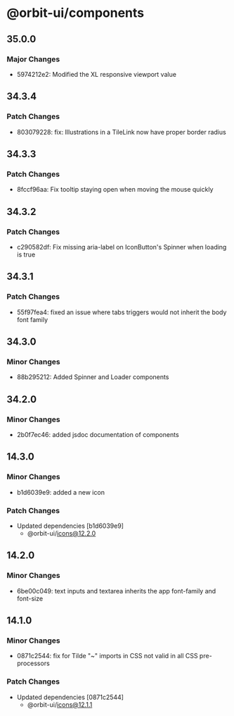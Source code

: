 # @orbit-ui/components

## 35.0.0

### Major Changes

- 5974212e2: Modified the XL responsive viewport value

## 34.3.4

### Patch Changes

- 803079228: fix: Illustrations in a TileLink now have proper border radius

## 34.3.3

### Patch Changes

- 8fccf96aa: Fix tooltip staying open when moving the mouse quickly

## 34.3.2

### Patch Changes

- c290582df: Fix missing aria-label on IconButton's Spinner when loading is true

## 34.3.1

### Patch Changes

- 55f97fea4: fixed an issue where tabs triggers would not inherit the body font family

## 34.3.0

### Minor Changes

- 88b295212: Added Spinner and Loader components

## 34.2.0

### Minor Changes

- 2b0f7ec46: added jsdoc documentation of components

## 14.3.0

### Minor Changes

- b1d6039e9: added a new icon

### Patch Changes

- Updated dependencies [b1d6039e9]
  - @orbit-ui/icons@12.2.0

## 14.2.0

### Minor Changes

- 6be00c049: text inputs and textarea inherits the app font-family and font-size

## 14.1.0

### Minor Changes

- 0871c2544: fix for Tilde "~" imports in CSS not valid in all CSS pre-processors

### Patch Changes

- Updated dependencies [0871c2544]
  - @orbit-ui/icons@12.1.1
